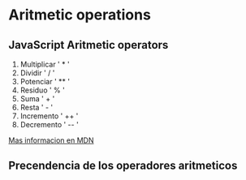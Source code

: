 Aritmetic operations
====================

JavaScript Aritmetic operators
------------------------------

1. Multiplicar ' * ' 
2. Dividir     ' / '
3. Potenciar   ' ** '
4. Residuo     ' % '
5. Suma        ' + '
6. Resta       ' - '
7.  Incremento  ' ++ '
8. Decremento  ' -- '

[Mas informacion en MDN](https://developer.mozilla.org/en/docs/Web/JavaScript/Reference/Operators/Arithmetic_Operators)

Precendencia de los operadores aritmeticos
------------------------------------------